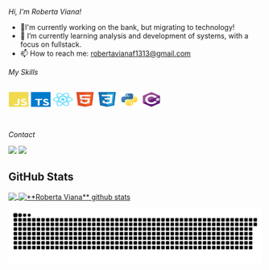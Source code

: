 *Hi, I'm Roberta Viana!*

- 🔭I'm currently working on the bank, but migrating to technology! 
- 🌱 I’m currently learning analysis and development of systems, with a focus on fullstack.
- 📫 How to reach me: robertavianaf1313@gmail.com


*My Skills*
<div style="display: inline_block"><br>
  <img align="center" alt="Ro-Js" height="30" width="40" src="https://raw.githubusercontent.com/devicons/devicon/master/icons/javascript/javascript-plain.svg">
  <img align="center" alt="Ro-Ts" height="30" width="40" src="https://raw.githubusercontent.com/devicons/devicon/master/icons/typescript/typescript-plain.svg">
  <img align="center" alt="Ro-React" height="30" width="40" src="https://raw.githubusercontent.com/devicons/devicon/master/icons/react/react-original.svg">
  <img align="center" alt="Ro-HTML" height="30" width="40" src="https://raw.githubusercontent.com/devicons/devicon/master/icons/html5/html5-original.svg">
  <img align="center" alt="Ro-CSS" height="30" width="40" src="https://raw.githubusercontent.com/devicons/devicon/master/icons/css3/css3-original.svg">
  <img align="center" alt="Ro-Python" height="30" width="40" src="https://raw.githubusercontent.com/devicons/devicon/master/icons/python/python-original.svg">
  <img align="center" alt="Ro-Csharp" height="30" width="40" src="https://raw.githubusercontent.com/devicons/devicon/master/icons/csharp/csharp-original.svg">
</div> </br>

##
*Contact*
<div> 
 
  <a href = "mailto:robertavianaf1313@gmail.com"><img src="https://img.shields.io/badge/-Gmail-%23333?style=for-the-badge&logo=gmail&logoColor=white" target="_blank"></a>
  <a href="https://www.linkedin.com/in/roberta-viana-a56191212/" target="_blank"><img src="https://img.shields.io/badge/-LinkedIn-%230077B5?style=for-the-badge&logo=linkedin&logoColor=white" target="_blank"></a> 
  
</div>

## **GitHub Stats**
<a href="https://github.com/RobertaVianaF">
  <img align="center" src="https://github-readme-stats.vercel.app/api/top-langs/?username=RobertaVianaF&theme=tokyonight&hide_langs_below=1" />
</a>
<a href="https://github.com/alinesantiago">
 <img align="center" src="https://github-readme-stats.vercel.app/api?username=RobertaVianaF&show_icons=true&theme=tokyonight" alt="**Roberta Viana** github stats"/>
</a>


![Snake animation](https://github.com/mariabsouza/mariabsouza/blob/output/github-contribution-grid-snake.svg)


